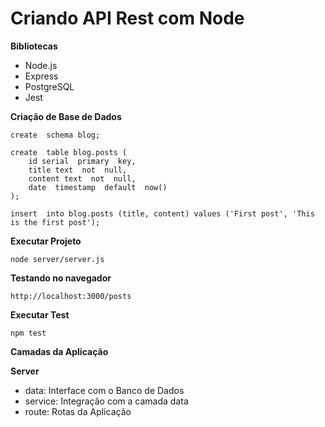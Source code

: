
# Criando API Rest com Node

**Bibliotecas**
- Node.js
- Express
- PostgreSQL
- Jest

**Criação de Base de Dados**

    create  schema blog;
    
    create  table blog.posts (
        id serial  primary  key,
        title text  not  null,
        content text  not  null,
        date  timestamp  default  now()
    );
    
    insert  into blog.posts (title, content) values ('First post', 'This is the first post');


**Executar Projeto** 

    node server/server.js

**Testando no navegador** 

    http://localhost:3000/posts

**Executar Test**

    npm test

**Camadas da Aplicação**

**Server**
- data:  Interface com o Banco de Dados
- service: Integração com a camada data
- route: Rotas da Aplicação